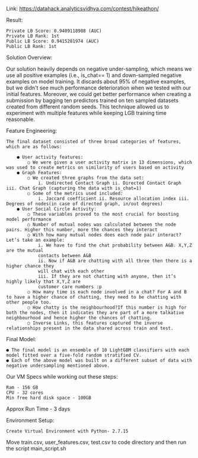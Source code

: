 Link: https://datahack.analyticsvidhya.com/contest/hikeathon/

Result:
    
    Private LB Score: 0.9409118988 (AUC) 
    Private LB Rank: 1st
    Public LB Score: 0.9415281974 (AUC) 
    Public LB Rank: 1st

Solution Overview:

Our solution heavily depends on negative under-sampling, which means we use all positive examples (i.e., is_chat== 1) and down-sampled negative examples on model training. It discards about 95% of negative examples, but we didn't see much performance deterioration when we tested with our initial features. Moreover, we could get better performance when creating a submission by bagging ten predictors trained on ten sampled datasets created from different random seeds. This technique allowed us to experiment with multiple features while keeping LGB training time reasonable. 

Feature Engineering:

    The final dataset consisted of three broad categories of features, which are as follows: 
    
        ● User activity features: 
            ○ We were given a user activity matrix in 13 dimensions, which was used to create metrics on similarity of users based on activity 
        ● Graph Features: 
            ○ We created three graphs from the data set: 
                i. Undirected Contact Graph ii. Directed Contact Graph iii. Chat Graph (capturing the data with is_chat=1) 
            ○ Some of the metrics used included: 
                i. Jaccard coefficient ii. Resource allocation index iii. Degrees of nodes(in case of directed graph, in/out degrees) 
        ● User Social Circle Activity: 
            ○ These variables proved to the most crucial for boosting model performance 
            ○ Number of mutual nodes was calculated between the node pairs. Higher this number, more the chances they interact 
            ○ With how many mutual nodes does each node pair interact? Let’s take an example: 
                i. We have to find the chat probability between A&B. X,Y,Z are the mutual 
                contacts between A&B 
                ii. Now if A&B are chatting with all three then there is a higher chance they 
                will chat with each other
                iii. If they are not chatting with anyone, then it’s highly likely that X,Y,Z are 
                customer care numbers :p 
            ○ How many time is each node involved in a chat? For A and B to have a higher chance of chatting, they need to be chatting with other people too. 
            ○ How chatty is the neighbourhood?If this number is high for both the nodes, then it indicates they are part of a more talkative neighbourhood and hence higher the chances of chatting. 
            ○ Inverse Links, this features captured the inverse relationships present in the data shared across train and test. 

Final Model:

    ● The final model is an ensemble of 10 LightGBM classifiers with each model fitted over a five-fold random stratified CV. 
    ● Each of the above model was built on a different subset of data with negative undersampling mentioned above. 


Our VM Specs while working out these steps:

    Ram - 156 GB
    CPU - 32 cores
    Min free hard disk space - 100GB

Approx Run Time - 3 days

Environment Setup:

    Create Virtual Environment with Python- 2.7.15

Move train.csv, user_features.csv, test.csv to code directory and then run the script main_script.sh
